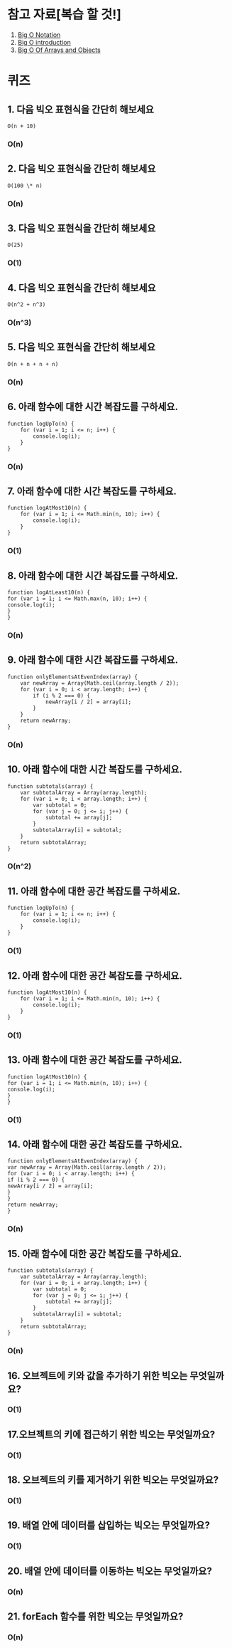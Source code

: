 # 참고 자료[복습 할 것!]

1. [Big O Notation](https://cs.slides.com/colt_steele/big-o-notation#/9)
2. [Big O introduction](https://rithmschool.github.io/function-timer-demo/)
3. [Big O Of Arrays and Objects](https://cs.slides.com/colt_steele/built-in-data-structures-25)

# 퀴즈

## 1. 다음 빅오 표현식을 간단히 해보세요

```
O(n + 10)
```

### O(n)

## 2. 다음 빅오 표현식을 간단히 해보세요

```
O(100 \* n)
```

### O(n)

## 3. 다음 빅오 표현식을 간단히 해보세요

```
O(25)
```

### O(1)

## 4. 다음 빅오 표현식을 간단히 해보세요

```
O(n^2 + n^3)
```

### O(n^3)

## 5. 다음 빅오 표현식을 간단히 해보세요

```
O(n + n + n + n)
```

### O(n)

## 6. 아래 함수에 대한 시간 복잡도를 구하세요.

```
function logUpTo(n) {
    for (var i = 1; i <= n; i++) {
        console.log(i);
    }
}
```

### O(n)

## 7. 아래 함수에 대한 시간 복잡도를 구하세요.

```
function logAtMost10(n) {
    for (var i = 1; i <= Math.min(n, 10); i++) {
        console.log(i);
    }
}
```

### O(1)

## 8. 아래 함수에 대한 시간 복잡도를 구하세요.

```
function logAtLeast10(n) {
for (var i = 1; i <= Math.max(n, 10); i++) {
console.log(i);
}
}
```

### O(n)

## 9. 아래 함수에 대한 시간 복잡도를 구하세요.

```
function onlyElementsAtEvenIndex(array) {
    var newArray = Array(Math.ceil(array.length / 2));
    for (var i = 0; i < array.length; i++) {
        if (i % 2 === 0) {
            newArray[i / 2] = array[i];
        }
    }
    return newArray;
}
```

### O(n)

## 10. 아래 함수에 대한 시간 복잡도를 구하세요.

```
function subtotals(array) {
    var subtotalArray = Array(array.length);
    for (var i = 0; i < array.length; i++) {
        var subtotal = 0;
        for (var j = 0; j <= i; j++) {
            subtotal += array[j];
        }
        subtotalArray[i] = subtotal;
    }
    return subtotalArray;
}
```

### O(n^2)

## 11. 아래 함수에 대한 공간 복잡도를 구하세요.

```
function logUpTo(n) {
    for (var i = 1; i <= n; i++) {
        console.log(i);
    }
}
```

### O(1)

## 12. 아래 함수에 대한 공간 복잡도를 구하세요.

```
function logAtMost10(n) {
    for (var i = 1; i <= Math.min(n, 10); i++) {
        console.log(i);
    }
}
```

### O(1)

## 13. 아래 함수에 대한 공간 복잡도를 구하세요.

```
function logAtMost10(n) {
for (var i = 1; i <= Math.min(n, 10); i++) {
console.log(i);
}
}

```

### O(1)

## 14. 아래 함수에 대한 공간 복잡도를 구하세요.

```
function onlyElementsAtEvenIndex(array) {
var newArray = Array(Math.ceil(array.length / 2));
for (var i = 0; i < array.length; i++) {
if (i % 2 === 0) {
newArray[i / 2] = array[i];
}
}
return newArray;
}
```

### O(n)

## 15. 아래 함수에 대한 공간 복잡도를 구하세요.

```
function subtotals(array) {
    var subtotalArray = Array(array.length);
    for (var i = 0; i < array.length; i++) {
        var subtotal = 0;
        for (var j = 0; j <= i; j++) {
            subtotal += array[j];
        }
        subtotalArray[i] = subtotal;
    }
    return subtotalArray;
}
```

### O(n)

## 16. 오브젝트에 키와 값을 추가하기 위한 빅오는 무엇일까요?

### O(1)

## 17.오브젝트의 키에 접근하기 위한 빅오는 무엇일까요?

### O(1)

## 18. 오브젝트의 키를 제거하기 위한 빅오는 무엇일까요?

### O(1)

## 19. 배열 안에 데이터를 삽입하는 빅오는 무엇일까요?

### O(1)

## 20. 배열 안에 데이터를 이동하는 빅오는 무엇일까요?

### O(n)

## 21. forEach 함수를 위한 빅오는 무엇일까요?

### O(n)
